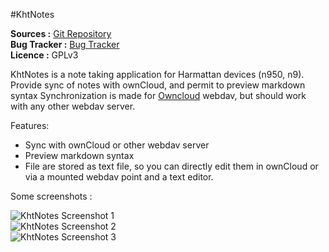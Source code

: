 #KhtNotes

**Sources :** [Git Repository][1]  
**Bug Tracker :** [Bug Tracker][3]  
**Licence :** GPLv3

KhtNotes is a note taking application for Harmattan devices (n950, n9). Provide sync of notes with ownCloud, and permit to preview markdown syntax
Synchronization is made for [Owncloud][9] webdav, but should work with any other webdav server.

Features:

  * Sync with ownCloud or other webdav server
  * Preview markdown syntax
  * File are stored as text file, so you can directly edit them in ownCloud or via a mounted webdav point and a text editor.

Some screenshots :

![KhtNotes Screenshot 1][4]  
![KhtNotes Screenshot 2][5]  
![KhtNotes Screenshot 3][6]  

[1]:http://github.com/khertan/KhtNotes/
[3]:http://github.com/khertan/KhtNotes/issues
[4]:http://khertan.net/medias/khtnotes_screenshot_1.png
[5]:http://khertan.net/medias/khtnotes_screenshot_2.png
[6]:http://khertan.net/medias/khtnotes_screenshot_3.png
[7]:http://khertan.net/KhtNotes
[9]:https://owncloud.org   
